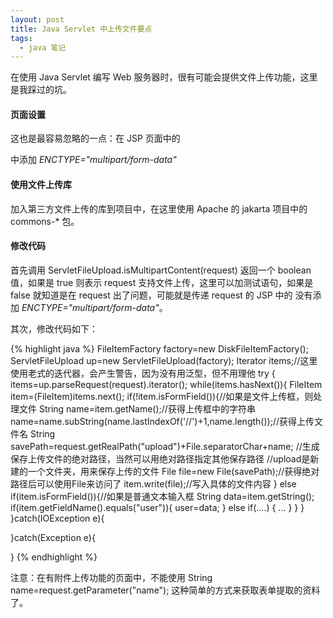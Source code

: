 ```yaml
---
layout: post
title: Java Servlet 中上传文件要点
tags:
  - java 笔记
---
```


在使用 Java Servlet 编写 Web 服务器时，很有可能会提供文件上传功能，这里是我踩过的坑。

#### 页面设置
这也是最容易忽略的一点：在 JSP 页面中的 <form> 中添加 *ENCTYPE="multipart/form-data"*

#### 使用文件上传库
加入第三方文件上传的库到项目中，在这里使用 Apache 的 jakarta 项目中的 commons-* 包。

#### 修改代码

首先调用 ServletFileUpload.isMultipartContent(request) 返回一个 boolean 值，如果是
true 则表示 request 支持文件上传，这里可以加测试语句，如果是 false 就知道是在 request
出了问题，可能就是传递 request 的 JSP 中的 <form> 没有添加 *ENCTYPE="multipart/form-data"*。

其次，修改代码如下：

{% highlight java %}
FileItemFactory factory=new DiskFileItemFactory();
ServletFileUpload up=new ServletFileUpload(factory);
Iterator items;//这里使用老式的迭代器，会产生警告，因为没有用泛型，但不用理他
try {
    items=up.parseRequest(request).iterator();
    while(items.hasNext()){
        FileItem item=(FileItem)items.next();
        if(!item.isFormField()){//如果是文件上传框，则处理文件
         String name=item.getName();//获得上传框中的字符串
         name=name.subString(name.lastIndexOf('//')+1,name.length());//获得上传文件名
         String savePath=request.getRealPath("upload")+File.separatorChar+name;
         //生成保存上传文件的绝对路径，当然可以用绝对路径指定其他保存路径
         //upload是新建的一个文件夹，用来保存上传的文件
         File file=new File(savePath);//获得绝对路径后可以使用File来访问了
         item.write(file);//写入具体的文件内容
         } else if(item.isFormField()){//如果是普通文本输入框
             String data=item.getString();
             if(item.getFieldName().equals("user")){
                 user=data;
             } else if(....) {
                 ...
             }
         }
    }
}catch(IOException e){

}catch(Exception e){

}
{% endhighlight %}

注意：在有附件上传功能的页面中，不能使用 String name=request.getParameter("name");
这种简单的方式来获取表单提取的资料了。
